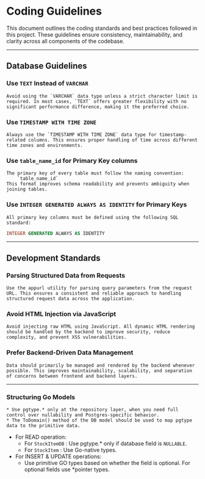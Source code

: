 # Coding Guidelines

This document outlines the coding standards and best practices followed in this project. These guidelines ensure consistency, maintainability, and clarity across all components of the codebase.

---

## Database Guidelines

### Use `TEXT` Instead of `VARCHAR`
    Avoid using the `VARCHAR` data type unless a strict character limit is required. In most cases, `TEXT` offers greater flexibility with no significant performance difference, making it the preferred choice.

### Use `TIMESTAMP WITH TIME ZONE`
    Always use the `TIMESTAMP WITH TIME ZONE` data type for timestamp-related columns. This ensures proper handling of time across different time zones and environments.

### Use `table_name_id` for Primary Key columns
    The primary key of every table must follow the naming convention:
        `table_name_id`
    This format improves schema readability and prevents ambiguity when joining tables.


### Use `INTEGER GENERATED ALWAYS AS IDENTITY` for Primary Keys
    All primary key columns must be defined using the following SQL standard:
```sql
INTEGER GENERATED ALWAYS AS IDENTITY
```

---

## Development Standards

### Parsing Structured Data from Requests
    Use the appurl utility for parsing query parameters from the request URL. This ensures a consistent and reliable approach to handling structured request data across the application.

### Avoid HTML Injection via JavaScript
    Avoid injecting raw HTML using JavaScript. All dynamic HTML rendering should be handled by the backend to improve security, reduce complexity, and prevent XSS vulnerabilities.

### Prefer Backend-Driven Data Management
    Data should primarily be managed and rendered by the backend whenever possible. This improves maintainability, scalability, and separation of concerns between frontend and backend layers.

---

### Structuring Go Models
    * Use pgtype.* only at the repository layer, when you need full control over nullability and Postgres-specific behavior.
    * The ToDomain() method of the DB model should be used to map pgtype data to the primitive data.
- For READ operation:
    - For `StockItemDB` : Use pgtype.* only if database field is `NULLABLE`.
    - For `StockItem` : Use Go-native types.
- For INSERT & UPDATE operations:
    - Use primitive GO types based on whether the field is optional. For optional fields use *pointer types.